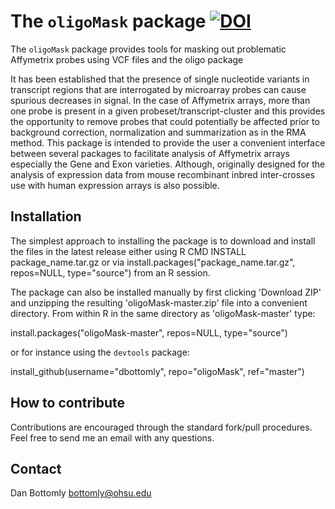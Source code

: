 The `oligoMask` package [![DOI](https://zenodo.org/badge/doi/10.5281/zenodo.12571.png)](http://dx.doi.org/10.5281/zenodo.12571)
=========

The `oligoMask` package provides tools for masking out problematic Affymetrix probes 
using VCF files and the oligo package

It has been established that the presence of single nucleotide variants in 
transcript regions that are interrogated by microarray probes can cause spurious 
decreases in signal.  In the case of Affymetrix arrays, more than one probe is present 
in a given probeset/transcript-cluster and this provides the opportunity to remove probes 
that could potentially be affected prior to background correction, normalization and 
summarization as in the RMA method. This package is intended to provide the user a convenient 
interface between several packages to facilitate analysis of Affymetrix arrays especially the 
Gene and Exon varieties. Although, originally designed for the analysis of expression data 
from mouse recombinant inbred inter-crosses use with human expression arrays is also possible.

Installation
----------

The simplest approach to installing the package is to download and install the files in the latest release either using R CMD INSTALL package\_name.tar.gz or via install.packages("package\_name.tar.gz", repos=NULL, type="source") from an R session.

The package can also be installed manually by first clicking 'Download ZIP' and unzipping the resulting 
'oligoMask-master.zip' file into a convenient directory.  From within R in the same directory as 
'oligoMask-master' type:

install.packages("oligoMask-master", repos=NULL, type="source")

or for instance using the `devtools` package:

install_github(username="dbottomly", repo="oligoMask", ref="master")

How to contribute
---------

Contributions are encouraged through the standard fork/pull procedures.  Feel free to send me an email with any 
questions.

Contact
---------

Dan Bottomly
bottomly@ohsu.edu
